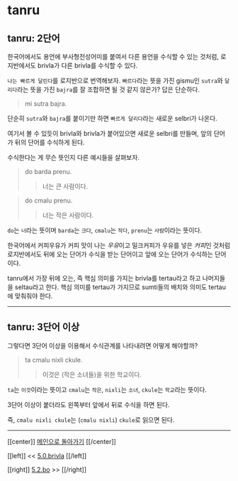 # tanru

## tanru: 2단어

한국어에서도 용언에 부사형전성어미를 붙여서 다른 용언을 수식할 수 있는 것처럼, 로지반에서도 brivla가 다른 brivla를 수식할 수 있다.

`나는 빠르게 달린다`를 로지반으로 번역해보자. `빠르다`라는 뜻을 가진 gismu인 `sutra`와 `달리다`라는 뜻을 가진 `bajra`를 잘 조합하면 될 것 같지 않은가?
답은 단순하다.
> mi sutra bajra.

단순히 `sutra`와 `bajra`를 붙이기만 하면 `빠르게 달리다`라는 새로운 selbri가 나온다.

여기서 볼 수 있듯이 brivla와 brivla가 붙어있으면 새로운 selbri를 만들며, 앞의 단어가 뒤의 단어를 수식하게 된다.

수식한다는 게 무슨 뜻인지 다른 예시들을 살펴보자.

> do barda prenu.
>> 너는 큰 사람이다.

> do cmalu prenu.
>> 너는 작은 사람이다.

`do`는 `너`라는 뜻이며 `barda`는 `크다`, `cmalu`는 `작다`, `prenu`는 `사람`이라는 뜻이다.

한국어에서 커피우유가 커피 맛이 나는 *우유*이고 밀크커피가 우유를 넣은 *커피*인 것처럼 로지반에서도 뒤에 오는 단어가 수식을 받는 단어이고 앞에 오는 단어가 수식하는 단어이다.

tanru에서 가장 뒤에 오는, 즉 핵심 의미를 가지는 brivla를 tertau라고 하고 나머지들을 seltau라고 한다. 핵심 의미를 tertau가 가지므로 sumti들의 배치와 의미도 tertau에 맞춰줘야 한다.

---

## tanru: 3단어 이상

그렇다면 3단어 이상을 이용해서 수식관계를 나타내려면 어떻게 해야할까?

> ta cmalu nixli ckule.
>> 이것은 (작은 소녀들)을 위한 학교이다.

`ta`는 `이것`이라는 뜻이고 `cmalu`는 `작은`, `nixli`는 `소녀`, `ckule`는 `학교`라는 뜻이다.

3단어 이상이 붙더라도 왼쪽부터 앞에서 뒤로 수식을 하면 된다.

즉, `cmalu nixli ckule`는 (`cmalu nixli`) `ckule`로 읽으면 된다.

---

[[center]]
[메인으로 돌아가기](index.html)
[[/center]]

[[left]]
<< [5.0.brivla](05_00_brivla.html)
[[/left]]

[[right]]
[5.2.bo](05_02_bo.html) >>
[[/right]]